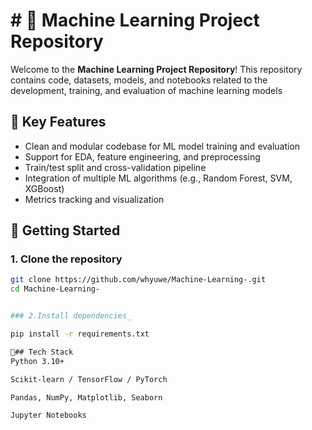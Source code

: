 # # 🧠 Machine Learning Project Repository

Welcome to the **Machine Learning Project Repository**! This repository contains code, datasets, models, and notebooks related to the development, training, and evaluation of machine learning models


## 📌 Key Features

- Clean and modular codebase for ML model training and evaluation  
- Support for EDA, feature engineering, and preprocessing  
- Train/test split and cross-validation pipeline  
- Integration of multiple ML algorithms (e.g., Random Forest, SVM, XGBoost)  
- Metrics tracking and visualization


## 🚀 Getting Started

### 1. Clone the repository 
```bash
git clone https://github.com/whyuwe/Machine-Learning-.git
cd Machine-Learning-


### 2.Install dependencies_

pip install -r requirements.txt

🧰## Tech Stack
Python 3.10+

Scikit-learn / TensorFlow / PyTorch

Pandas, NumPy, Matplotlib, Seaborn

Jupyter Notebooks




